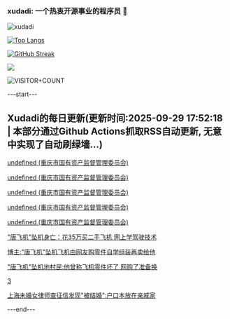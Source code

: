 ### xudadi: 一个热衷开源事业的程序员 👋

![xudadi](https://github-readme-stats-git-masterorgs-github-readme-stats-team.vercel.app/api?username=xudadi)

[![Top Langs](https://github-readme-stats.vercel.app/api/top-langs/?username=xudadi)](https://github.com/anuraghazra/github-readme-stats)

[![GitHub Streak](https://streak-stats.demolab.com?user=xudadi&locale=zh_Hans)](https://git.io/streak-stats)

![](https://raw.githubusercontent.com/xudadi/xudadi/main/assets/github-contribution-grid-snake.svg)

![VISITOR+COUNT](https://komarev.com/ghpvc/?username=xudadi&label=VISITOR+COUNT)


---start---

## Xudadi的每日更新(更新时间:2025-09-29 17:52:18 | 本部分通过Github Actions抓取RSS自动更新, 无意中实现了自动刷绿墙...)

[undefined (重庆市国有资产监督管理委员会)](https://dadilab.github.io/feeds/all.xml)

[undefined (重庆市国有资产监督管理委员会)](https://dadilab.github.io/feeds/all.xml)

[undefined (重庆市国有资产监督管理委员会)](https://dadilab.github.io/feeds/all.xml)

[undefined (重庆市国有资产监督管理委员会)](https://dadilab.github.io/feeds/all.xml)

[undefined (重庆市国有资产监督管理委员会)](https://dadilab.github.io/feeds/all.xml)

["唐飞机"坠机身亡：花35万买二手飞机 网上学驾驶技术](https://m.163.com/news/article/KAI5G52Q053469LG.html)

[博主:"唐飞机"坠机飞机由网友购零件自学组装再卖给他](https://m.163.com/news/article/KAISCGR500019B3E.html)

["唐飞机"坠机地村民:他曾称飞机零件坏了 网购了准备换](https://m.163.com/news/article/KAIKMJ41051492T3.html)

[3](https://m.163.com/touch/news/sub/domestic)

[上海未婚女律师查征信发现"被结婚":户口本放在亲戚家](https://m.163.com/news/article/KAICQHJM05506O99.html)

---end---
